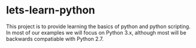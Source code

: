 # lets-learn-python
This project is to provide learning the basics of python and python scripting.  In most of our examples we will focus on Python 3.x, although most will be backwards compatiable with Python 2.7.
